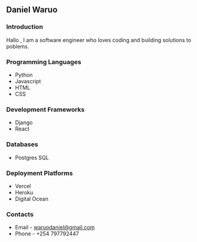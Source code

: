 ## Daniel Waruo
### Introduction
Hallo , I am a software engineer who loves coding and building solutions to poblems.

### Programming Languages
* Python 
* Javascript
* HTML 
* CSS

### Development Frameworks
* Django 
* React

### Databases
* Postgres SQL

### Deployment Platforms
* Vercel
* Heroku
* Digital Ocean

### Contacts
* Email - waruodaniel@gmail.com
* Phone - +254 797792447